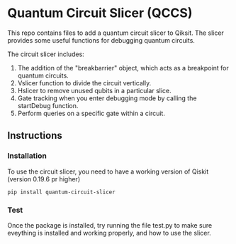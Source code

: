# Quantum Circuit Slicer (QCCS)


This repo contains files to add a quantum circuit slicer to Qiksit. The slicer provides some useful functions for debugging quantum circuits.

The circuit slicer includes:
1. The addition of the "breakbarrier" object, which acts as a breakpoint for quantum circuits.
2. Vslicer function to divide the circuit vertically.
3. Hslicer to remove unused qubits in a particular slice.
4. Gate tracking when you enter debugging mode by calling the startDebug function.
5. Perform queries on a specific gate within a circuit.


Instructions
---
### Installation
To use the circuit slicer, you need to have a working version of Qiskit (version 0.19.6 pr higher)

`pip install quantum-circuit-slicer`

### Test
Once the package is installed, try running the file test.py to make sure eveything is installed and working properly, and how to use the slicer.
